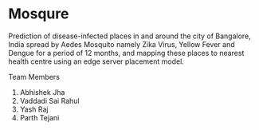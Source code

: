 # Mosqure
Prediction of disease-infected places in and around the city of Bangalore, India spread by Aedes Mosquito namely Zika Virus, Yellow Fever and Dengue for a period of 12 months, and mapping these places to nearest health centre using an edge server placement model.<br>

Team Members 
1. Abhishek Jha
2. Vaddadi Sai Rahul
3. Yash Raj
4. Parth Tejani
